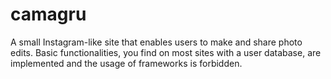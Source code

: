 # camagru

A small Instagram-like site that enables users to make and share photo edits. Basic functionalities, you find on most sites with a user database, are implemented and the usage of frameworks is forbidden.